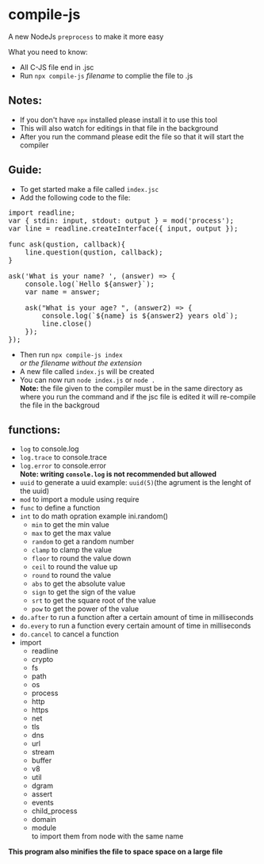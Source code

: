 # compile-js
A new NodeJs `preprocess` to make it more easy 

What you need to know:  
- All C-JS file end in .jsc
- Run `npx compile-js` _filename_ to complie the file to .js

## Notes:
- If you don't have `npx` installed please install it to use this tool
- This will also watch for editings in that file in the background
- After you run the command please edit the file so that it will start the compiler

## Guide:
- To get started make a file called `index.jsc`
- Add the following code to the file:
<pre>
import readline;
var { stdin: input, stdout: output } = mod('process');
var line = readline.createInterface({ input, output });

func ask(qustion, callback){
    line.question(qustion, callback);
}

ask('What is your name? ', (answer) => {
    console.log(`Hello ${answer}`);
    var name = answer;

    ask("What is your age? ", (answer2) => {
        console.log(`${name} is ${answer2} years old`);
        line.close()
    });
});</pre>
- Then run `npx compile-js index`  
 _or the filename without the extension_
- A new file called `index.js` will be created
- You can now run `node index.js` or `node .`  
**Note:** the file given to the compiler must be in the same directory as where you run the command and if the jsc file is edited it will re-compile the file in the backgroud

## functions:
- `log` to console.log
- `log.trace` to console.trace
- `log.error` to console.error  
**Note: writing `console.log` is not recommended but allowed**
- `uuid` to generate a uuid example: `uuid(5)`(the agrument is the lenght of the uuid)
- `mod` to import a module using require
- `func` to define a function
- `int` to do math opration example ini.random()
    - `min` to get the min value
    - `max` to get the max value
    - `random` to get a random number
    - `clamp` to clamp the value
    - `floor` to round the value down
    - `ceil` to round the value up
    - `round` to round the value
    - `abs` to get the absolute value
    - `sign` to get the sign of the value
    - `srt` to get the square root of the value
    - `pow` to get the power of the value
- `do.after` to run a function after a certain amount of time in milliseconds
- `do.every` to run a function every certain amount of time in milliseconds
- `do.cancel` to cancel a function
- import
    - readline
    - crypto
    - fs
    - path
    - os
    - process
    - http
    - https
    - net
    - tls
    - dns
    - url
    - stream
    - buffer
    - v8
    - util
    - dgram
    - assert
    - events
    - child_process
    - domain
    - module  
to import them from node with the same name

**This program also minifies the file to space space on a large file**
